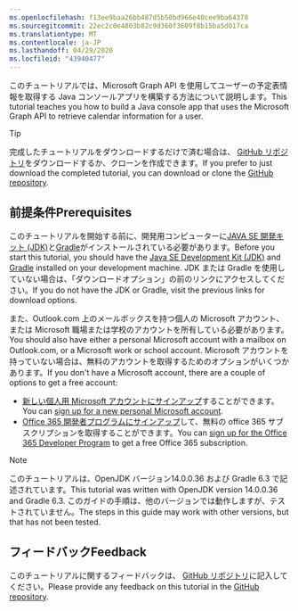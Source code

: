 ```yaml
---
ms.openlocfilehash: f13ee9baa26bb487d5b50bd966e40cee9ba64378
ms.sourcegitcommit: 22ec2c0e4803b82c9d360f3609f8b15ba5d017ca
ms.translationtype: MT
ms.contentlocale: ja-JP
ms.lasthandoff: 04/29/2020
ms.locfileid: "43940477"
---
```

<!-- markdownlint-disable MD002 MD041 -->

<span data-ttu-id="f3ff7-101">このチュートリアルでは、Microsoft Graph API を使用してユーザーの予定表情報を取得する Java コンソールアプリを構築する方法について説明します。</span><span class="sxs-lookup"><span data-stu-id="f3ff7-101">This tutorial teaches you how to build a Java console app that uses the Microsoft Graph API to retrieve calendar information for a user.</span></span>

> [!TIP]
> <span data-ttu-id="f3ff7-102">完成したチュートリアルをダウンロードするだけで済む場合は、 [GitHub リポジトリ](https://github.com/microsoftgraph/msgraph-training-java)をダウンロードするか、クローンを作成できます。</span><span class="sxs-lookup"><span data-stu-id="f3ff7-102">If you prefer to just download the completed tutorial, you can download or clone the [GitHub repository](https://github.com/microsoftgraph/msgraph-training-java).</span></span>

## <a name="prerequisites"></a><span data-ttu-id="f3ff7-103">前提条件</span><span class="sxs-lookup"><span data-stu-id="f3ff7-103">Prerequisites</span></span>

<span data-ttu-id="f3ff7-104">このチュートリアルを開始する前に、開発用コンピューターに[JAVA SE 開発キット (JDK)](https://java.com/en/download/faq/develop.xml)と[Gradle](https://gradle.org/)がインストールされている必要があります。</span><span class="sxs-lookup"><span data-stu-id="f3ff7-104">Before you start this tutorial, you should have the [Java SE Development Kit (JDK)](https://java.com/en/download/faq/develop.xml) and [Gradle](https://gradle.org/) installed on your development machine.</span></span> <span data-ttu-id="f3ff7-105">JDK または Gradle を使用していない場合は、「ダウンロードオプション」の前のリンクにアクセスしてください。</span><span class="sxs-lookup"><span data-stu-id="f3ff7-105">If you do not have the JDK or Gradle, visit the previous links for download options.</span></span>

<span data-ttu-id="f3ff7-106">また、Outlook.com 上のメールボックスを持つ個人の Microsoft アカウント、または Microsoft 職場または学校のアカウントを所有している必要があります。</span><span class="sxs-lookup"><span data-stu-id="f3ff7-106">You should also have either a personal Microsoft account with a mailbox on Outlook.com, or a Microsoft work or school account.</span></span> <span data-ttu-id="f3ff7-107">Microsoft アカウントを持っていない場合は、無料のアカウントを取得するためのオプションがいくつかあります。</span><span class="sxs-lookup"><span data-stu-id="f3ff7-107">If you don't have a Microsoft account, there are a couple of options to get a free account:</span></span>

- <span data-ttu-id="f3ff7-108">[新しい個人用 Microsoft アカウントにサインアップ](https://signup.live.com/signup?wa=wsignin1.0&rpsnv=12&ct=1454618383&rver=6.4.6456.0&wp=MBI_SSL_SHARED&wreply=https://mail.live.com/default.aspx&id=64855&cbcxt=mai&bk=1454618383&uiflavor=web&uaid=b213a65b4fdc484382b6622b3ecaa547&mkt=E-US&lc=1033&lic=1)することができます。</span><span class="sxs-lookup"><span data-stu-id="f3ff7-108">You can [sign up for a new personal Microsoft account](https://signup.live.com/signup?wa=wsignin1.0&rpsnv=12&ct=1454618383&rver=6.4.6456.0&wp=MBI_SSL_SHARED&wreply=https://mail.live.com/default.aspx&id=64855&cbcxt=mai&bk=1454618383&uiflavor=web&uaid=b213a65b4fdc484382b6622b3ecaa547&mkt=E-US&lc=1033&lic=1).</span></span>
- <span data-ttu-id="f3ff7-109">[Office 365 開発者プログラムにサインアップ](https://developer.microsoft.com/office/dev-program)して、無料の office 365 サブスクリプションを取得することができます。</span><span class="sxs-lookup"><span data-stu-id="f3ff7-109">You can [sign up for the Office 365 Developer Program](https://developer.microsoft.com/office/dev-program) to get a free Office 365 subscription.</span></span>

> [!NOTE]
> <span data-ttu-id="f3ff7-110">このチュートリアルは、OpenJDK バージョン14.0.0.36 および Gradle 6.3 で記述されています。</span><span class="sxs-lookup"><span data-stu-id="f3ff7-110">This tutorial was written with OpenJDK version 14.0.0.36 and Gradle 6.3.</span></span> <span data-ttu-id="f3ff7-111">このガイドの手順は、他のバージョンでは動作しますが、テストされていません。</span><span class="sxs-lookup"><span data-stu-id="f3ff7-111">The steps in this guide may work with other versions, but that has not been tested.</span></span>

## <a name="feedback"></a><span data-ttu-id="f3ff7-112">フィードバック</span><span class="sxs-lookup"><span data-stu-id="f3ff7-112">Feedback</span></span>

<span data-ttu-id="f3ff7-113">このチュートリアルに関するフィードバックは、 [GitHub リポジトリ](https://github.com/microsoftgraph/msgraph-training-java)に記入してください。</span><span class="sxs-lookup"><span data-stu-id="f3ff7-113">Please provide any feedback on this tutorial in the [GitHub repository](https://github.com/microsoftgraph/msgraph-training-java).</span></span>
